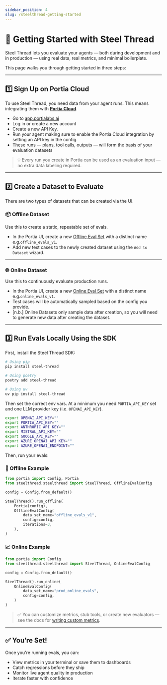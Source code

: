 ```yaml
---
sidebar_position: 4
slug: /steelthread-getting-started
---
```


# 🚀 Getting Started with Steel Thread

Steel Thread lets you evaluate your agents — both during development and in production — using real data, real metrics, and minimal boilerplate.

This page walks you through getting started in three steps:

---

## 1️⃣ Sign Up on Portia Cloud

To use Steel Thread, you need data from your agent runs. This means integrating them with [**Portia Cloud**](https://app.portialabs.ai).

- Go to [app.portialabs.ai](https://app.portialabs.ai)
- Log in or create a new account
- Create a new API Key.
- Run your agent making sure to enable the Portia Cloud integration by setting an API key in the config.
- These runs — plans, tool calls, outputs — will form the basis of your evaluation datasets

> 💡 Every run you create in Portia can be used as an evaluation input — no extra data labeling required.

---

## 2️⃣ Create a Dataset to Evaluate

There are two types of datasets that can be created via the UI.

### 📦 Offline Dataset

Use this to create a static, repeatable set of evals.

- In the Portia UI, create a new [Offline Eval Set](https://app.portialabs.ai/dashboard/evals/new) with a distinct name e.g.`offline_evals_v1`.
- Add new test cases to the newly created dataset using the `Add to Dataset` wizard.

---

### 🌐 Online Dataset

Use this to continuously evaluate production runs.

- In the Portia UI, create a new [Online Eval Set](https://app.portialabs.ai/dashboard/evals/new) with a distinct name e.g.`online_evals_v1`.
- Test cases will be automatically sampled based on the config you provide.
- [n.b.] Online Datasets only sample data after creation, so you will need to generate new data after creating the dataset.

---

## 3️⃣ Run Evals Locally Using the SDK

First, install the Steel Thread SDK:

```bash
# Using pip
pip install steel-thread

# Using poetry
poetry add steel-thread

# Using uv
uv pip install steel-thread
```

Then set the correct env vars. At a minimum you need `PORTIA_API_KEY` set and one LLM provider key (i.e. `OPENAI_API_KEY`).

```bash
export OPENAI_API_KEY=""
export PORTIA_API_KEY=""
export ANTHROPIC_API_KEY=""
export MISTRAL_API_KEY=""
export GOOGLE_API_KEY=""
export AZURE_OPENAI_API_KEY=""
export AZURE_OPENAI_ENDPOINT=""
```


Then, run your evals:

### 🧪 Offline Example

```python
from portia import Config, Portia
from steelthread.steelthread import SteelThread, OfflineEvalConfig

config = Config.from_default()

SteelThread().run_offline(
    Portia(config),
    OfflineEvalConfig(
        data_set_name="offline_evals_v1",
        config=config,
        iterations=3,
    ),
)
```

### 📈 Online Example

```python
from portia import Config
from steelthread.steelthread import SteelThread, OnlineEvalConfig

config = Config.from_default()

SteelThread().run_online(
    OnlineEvalConfig(
        data_set_name="prod_online_evals",
        config=config,
    )
)
```

> ✅ You can customize metrics, stub tools, or create new evaluators — see the docs for [writing custom metrics](./custom-metrics.md).

---

## ✅ You’re Set!

Once you're running evals, you can:

* View metrics in your terminal or save them to dashboards
* Catch regressions before they ship
* Monitor live agent quality in production
* Iterate faster with confidence
